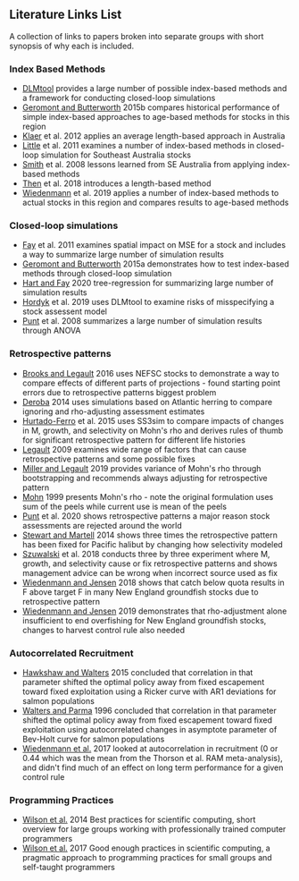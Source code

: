 ## Literature Links List
A collection of links to papers broken into separate groups with short synopsis of why each is included.

### Index Based Methods
* [DLMtool](https://www.datalimitedtoolkit.org/) provides a large number of possible index-based methods and a framework for conducting closed-loop simulations
* [Geromont and Butterworth](https://academic.oup.com/icesjms/article/72/1/262/821583) 2015b compares historical performance of simple index-based approaches to age-based methods for stocks in this region
* [Klaer](https://www.sciencedirect.com/science/article/abs/pii/S0165783612002561) et al. 2012 applies an average length-based approach in Australia
* [Little](https://doi:10.1093/icesjms/fsr019) et al. 2011 examines a number of index-based methods in closed-loop simulation for Southeast Australia stocks
* [Smith](https://www.sciencedirect.com/science/article/abs/pii/S0165783608001835) et al. 2008 lessons learned from SE Australia from applying index-based methods
* [Then](https://doi:10.1093/icesjms/fsx177) et al. 2018 introduces a length-based method
* [Wiedenmann](https://doi.org/10.1016/j.fishres.2018.09.018) et al. 2019 applies a number of index-based methods to actual stocks in this region and compares results to age-based methods

### Closed-loop simulations
* [Fay](https://www.sciencedirect.com/science/article/abs/pii/S0165783611001640) et al. 2011 examines spatial impact on MSE for a stock and includes a way to summarize large number of simulation results
* [Geromont and Butterworth](https://academic.oup.com/icesjms/article/72/1/251/815189) 2015a demonstrates how to test index-based methods through closed-loop simulation
* [Hart and Fay](https://doi.org/10.1016/j.fishres.2019.105466) 2020 tree-regression for summarizing large number of simulation results
* [Hordyk]( https://doi.org/10.1111/faf.12382) et al. 2019 uses DLMtool to examine risks of misspecifying a stock assessent model
* [Punt](https://doi.org/10.1016/j.fishres.2007.12.008) et al. 2008 summarizes a large number of simulation results through ANOVA

### Retrospective patterns
* [Brooks and Legault](https://doi.org/10.1139/cjfas-2015-0163) 2016 uses NEFSC stocks to demonstrate a way to compare effects of different parts of projections - found starting point errors due to retrospective patterns biggest problem
* [Deroba](https://doi.org/10.1080/02755947.2014.882452) 2014 uses simulations based on Atlantic herring to compare ignoring and rho-adjusting assessment estimates
* [Hurtado-Ferro](https://doi.org/10.1093/icesjms/fsu198) et al. 2015 uses SS3sim to compare impacts of changes in M, growth, and selectivity on Mohn's rho and derives rules of thumb for significant retrospective pattern for different life histories
* [Legault](https://repository.library.noaa.gov/view/noaa/3611) 2009 examines wide range of factors that can cause retrospective patterns and some possible fixes
* [Miller and Legault](https://doi.org/10.1016/j.fishres.2016.08.002) 2019 provides variance of Mohn's rho through bootstrapping and recommends always adjusting for retrospective pattern
* [Mohn](https://doi.org/10.1006/jmsc.1999.0481) 1999 presents Mohn's rho - note the original formulation uses sum of the peels while current use is mean of the peels
* [Punt](https://doi.org/10.1016/j.fishres.2019.105465) et al. 2020 shows retrospective patterns a major reason stock assessments are rejected around the world
* [Stewart and Martell](https://doi.org/10.1016/j.fishres.2013.09.012) 2014 shows three times the retrospective pattern has been fixed for Pacific halibut by changing how selectivity modeled
* [Szuwalski](https://doi.org/10.1093/icesjms/fsx159) et al. 2018 conducts three by three experiment where M, growth, and selectivity cause or fix retrospective patterns and shows management advice can be wrong when incorrect source used as fix
* [Wiedenmann and Jensen](https://doi.org/10.1139/cjfas-2016-0484) 2018 shows that catch below quota results in F above target F in many New England groundfish stocks due to retrospective pattern
* [Wiedenmann and Jensen](https://doi.org/10.1139/cjfas-2018-0129) 2019 demonstrates that rho-adjustment alone insufficient to end overfishing for New England groundfish stocks, changes to harvest control rule also needed

### Autocorrelated Recruitment
* [Hawkshaw and Walters](https://doi.org/10.1139/cjfas-2014-0212) 2015 concluded that correlation in that parameter shifted the optimal policy away from fixed escapement toward fixed exploitation using a Ricker curve with AR1 deviations for salmon populations
* [Walters and Parma](https://doi.org/10.1139/f95-151) 1996 concluded that correlation in that parameter shifted the optimal policy away from fixed escapement toward fixed exploitation using autocorrelated changes in asymptote parameter of Bev-Holt curve for salmon populations
* [Wiedenmann et al.](https://doi.org/10.1139/cjfas-2016-0381) 2017 looked at autocorrelation in recruitment (0 or 0.44 which was the mean from the Thorson et al. RAM meta-analysis), and didn't find much of an effect on long term performance for a given control rule

### Programming Practices
* [Wilson et al.](https://doi.org/10.1371/journal.pbio.1001745) 2014 Best practices for scientific computing, short overview for large groups working with professionally trained computer programmers
* [Wilson et al.](https://doi.org/10.1371/journal.pcbi.1005510) 2017 Good enough practices in scientific computing, a pragmatic approach to programming practices for small groups and self-taught programmers

